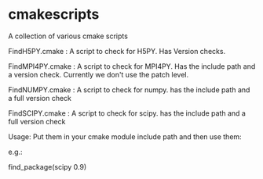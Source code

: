 # cmakescripts
A collection of various cmake scripts

FindH5PY.cmake   : A script to check for H5PY. Has Version checks.

FindMPI4PY.cmake : A script to check for MPI4PY. Has the include path and a version check. Currently we don't use the patch level.

FindNUMPY.cmake  : A script to check for numpy. has the include path and a full version check

FindSCIPY.cmake  : A script to check for scipy. has the include path and a full version check

Usage:
Put them in your cmake module include path and then use them:

e.g.:

find_package(scipy 0.9)